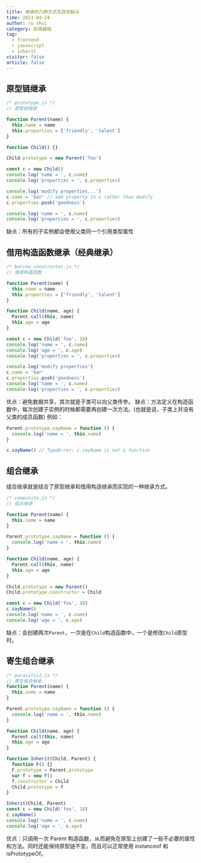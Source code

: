 ```yaml
---
title: 继承的几种方式及其优缺点
time: 2021-04-24
author: ru shui
category: 前端基础
tag:
  - frontend
  - javascript
  - inherit
visitor: false
article: false
---
```


## 原型链继承

```js
/* prototype.js */
// 原型链继承

function Parent(name) {
  this.name = name
  this.properties = ['friendly', 'talent']
}

function Child() {}

Child.prototype = new Parent('foo')

const c = new Child()
console.log('name = ', c.name)
console.log('properties = ', c.properties)

console.log('modify properties...')
c.name = 'bar' // add property in c rather than modify
c.properties.push('goodness')

console.log('name = ', c.name)
console.log('properties = ', c.properties)
```

缺点：所有的子实例都会使用父类同一个引用类型属性

## 借用构造函数继承（经典继承）

```js
/* borrow_constructor.js */
// 借用构造函数

function Parent(name) {
  this.name = name
  this.properties = ['friendly', 'talent']
}

function Child(name, age) {
  Parent.call(this, name)
  this.age = age
}

const c = new Child('foo', 18)
console.log('name = ', c.name)
console.log('age = ', c.age)
console.log('properties = ', c.properties)

console.log('modify properties')
c.name = 'bar'
c.properties.push('goodness')
console.log('name = ', c.name)
console.log('properties = ', c.properties)
```

优点：避免数据共享，其次就是子类可以向父类传参。
缺点：方法定义在构造函数中，每次创建子实例的时候都需要再创建一次方法。(也就是说，子类上并没有父类的成员函数)
例如：

```js
Parent.prototype.sayName = function () {
  console.log('name = ', this.name)
}

c.sayName() // TypeError: c.sayName is not a function
```

## 组合继承

组合继承就是结合了原型继承和借用构造继承而实现的一种继承方式。

```js
/* composite.js */
// 组合继承

function Parent(name) {
  this.name = name
}

Parent.prototype.sayName = function () {
  console.log('name = ', this.name)
}

function Child(name, age) {
  Parent.call(this, name)
  this.age = age
}

Child.prototype = new Parent()
Child.prototype.constructor = Child

const c = new Child('foo', 18)
c.sayName()
console.log('name = ', c.name)
console.log('age = ', c.age)
```

缺点：会创建两次`Parent`，一次是在`Child`构造函数中，一个是修改`Child`原型时。

## 寄生组合继承

```js
/* parasitic2.js */
// 寄生组合继承
function Parent(name) {
  this.name = name
}

Parent.prototype.sayName = function () {
  console.log('name = ', this.name)
}

function Child(name, age) {
  Parent.call(this, name)
  this.age = age
}

function Inherit(Child, Parent) {
  function F() {}
  F.prototype = Parent.prototype
  var f = new F()
  f.constructor = Child
  Child.prototype = f
}

Inherit(Child, Parent)
const c = new Child('foo', 18)
c.sayName()
console.log('name = ', c.name)
console.log('age = ', c.age)
```

优点：只调用一次 Parent 构造函数，从而避免在原型上创建了一些不必要的属性和方法。同时还能保持原型链不变，而且可以正常使用 instanceof 和 isPrototypeOf。
